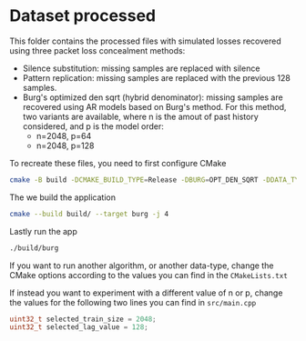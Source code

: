# Dataset processed

This folder contains the processed files with simulated losses recovered using three packet loss concealment methods:
- Silence substitution: missing samples are replaced with silence
- Pattern replication: missing samples are replaced with the previous 128 samples.
- Burg's optimized den sqrt (hybrid denominator): missing samples are recovered using AR models based on Burg's method. For this method, two variants are available, where n is the amout of past history considered, and p is the model order:
  - n=2048, p=64
  - n=2048, p=128

To recreate these files, you need to first configure CMake
```bash
cmake -B build -DCMAKE_BUILD_TYPE=Release -DBURG=OPT_DEN_SQRT -DDATA_TYPE=DOUBLE -DSAVE_FILE=on
```

The we build the application
```bash
cmake --build build/ --target burg -j 4
```

Lastly run the app
```bash
./build/burg
```

If you want to run another algorithm, or another data-type, change the CMake options according to the values you can find in the `CMakeLists.txt`

If instead  you want to experiment with a different value of n or p, change the values for the following two lines you can find in `src/main.cpp`

```c++
uint32_t selected_train_size = 2048;
uint32_t selected_lag_value = 128; 
```